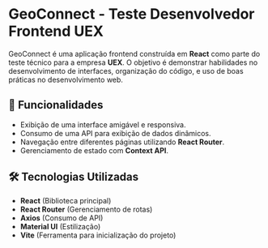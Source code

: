 # GeoConnect - Teste Desenvolvedor Frontend UEX

GeoConnect é uma aplicação frontend construída em **React** como parte do teste técnico para a empresa **UEX**. O objetivo é demonstrar habilidades no desenvolvimento de interfaces, organização do código, e uso de boas práticas no desenvolvimento web.

## 🚀 Funcionalidades

- Exibição de uma interface amigável e responsiva.
- Consumo de uma API para exibição de dados dinâmicos.
- Navegação entre diferentes páginas utilizando **React Router**.
- Gerenciamento de estado com **Context API**.
## 🛠️ Tecnologias Utilizadas

- **React** (Biblioteca principal)
- **React Router** (Gerenciamento de rotas)
- **Axios** (Consumo de API)
- **Material UI** (Estilização)
- **Vite** (Ferramenta para inicialização do projeto)